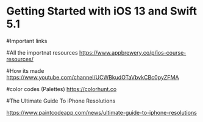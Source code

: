 # Getting Started with iOS 13 and Swift 5.1

#Important links 

#All the importnat resources
https://www.appbrewery.co/p/ios-course-resources/

#How its made 
https://www.youtube.com/channel/UCWBkudOTaVbvkCBc0pyZFMA

#color codes (Palettes)
https://colorhunt.co 

#The Ultimate Guide To iPhone Resolutions

https://www.paintcodeapp.com/news/ultimate-guide-to-iphone-resolutions
